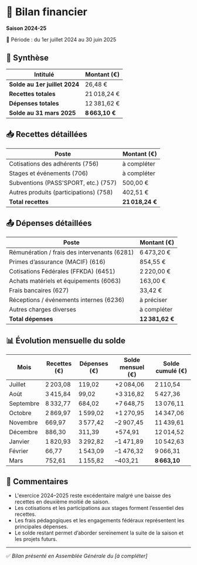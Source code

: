 # 🧾 Bilan financier
**Saison 2024-25**

📅 Période : du 1er juillet 2024 au 30 juin 2025

## 📌 Synthèse

| Intitulé                      | Montant (€)    |
|-------------------------------|----------------|
| **Solde au 1er juillet 2024** | 26,48 €        |
| **Recettes totales**          | 21 018,24 €    |
| **Dépenses totales**          | 12 381,62 €    |
| **Solde au 31 mars 2025**     | **8 663,10 €** |

## 📥 Recettes détaillées

| Poste                                  | Montant (€)     |
|---------------------------------------|-----------------|
| Cotisations des adhérents (756)       | à compléter     |
| Stages et événements (706)            | à compléter     |
| Subventions (PASS'SPORT, etc.) (757)  | 500,00 €        |
| Autres produits (participations) (758)| 402,51 €        |
| **Total recettes**                    | **21 018,24 €** |

## 📤 Dépenses détaillées

| Poste                                          | Montant (€)     |
|-----------------------------------------------|-----------------|
| Rémunération / frais des intervenants (6281)  | 6 473,20 €      |
| Primes d’assurance (MACIF) (616)              | 854,55 €        |
| Cotisations Fédérales (FFKDA) (6451)          | 2 220,00 €      |
| Achats matériels et équipements (6063)        | 163,00 €        |
| Frais bancaires (627)                         | 33,42 €         |
| Réceptions / événements internes (6236)       | à préciser      |
| Autres charges diverses                       | à compléter     |
| **Total dépenses**                            | **12 381,62 €** |

## 📊 Évolution mensuelle du solde

| Mois      | Recettes (€) | Dépenses (€) | Solde mensuel (€) | Solde cumulé (€) |
|-----------|--------------|--------------|--------------------|------------------|
| Juillet   | 2 203,08     | 119,02       | +2 084,06          | 2 110,54         |
| Août      | 3 415,84     | 99,02        | +3 316,82          | 5 427,36         |
| Septembre | 8 332,77     | 684,02       | +7 648,75          | 13 076,11        |
| Octobre   | 2 869,97     | 1 599,02     | +1 270,95          | 14 347,06        |
| Novembre  | 669,97       | 3 577,42     | –2 907,45          | 11 439,61        |
| Décembre  | 886,30       | 311,39       | +574,91            | 12 014,52        |
| Janvier   | 1 820,93     | 3 292,82     | –1 471,89          | 10 542,63        |
| Février   | 66,77        | 1 543,09     | –1 476,32          | 9 066,31         |
| Mars      | 752,61       | 1 155,82     | –403,21            | **8 663,10**     |

## 🔎 Commentaires

- L'exercice 2024–2025 reste excédentaire malgré une baisse des recettes en deuxième moitié de saison.
- Les cotisations et les participations aux stages forment l’essentiel des recettes.
- Les frais pédagogiques et les engagements fédéraux représentent les principales dépenses.
- Le solde restant permet d’aborder sereinement la suite de la saison et les projets futurs.

---

✅ *Bilan présenté en Assemblée Générale du [à compléter]*  